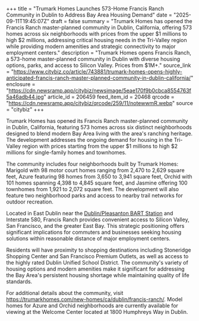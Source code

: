 +++
title = "Trumark Homes Launches 573-Home Francis Ranch Community in Dublin to Address Bay Area Housing Demand"
date = "2025-09-11T19:45:07Z"
draft = false
summary = "Trumark Homes has opened the Francis Ranch master-planned community in Dublin, California, offering 573 homes across six neighborhoods with prices from the upper $1 millions to high $2 millions, addressing critical housing needs in the Tri-Valley region while providing modern amenities and strategic connectivity to major employment centers."
description = "Trumark Homes opens Francis Ranch, a 573-home master-planned community in Dublin with diverse housing options, parks, and access to Silicon Valley. Prices from $1M+."
source_link = "https://www.citybiz.co/article/743881/trumark-homes-opens-highly-anticipated-francis-ranch-master-planned-community-in-dublin-california/"
enclosure = "https://cdn.newsramp.app/citybiz/newsimage/5eae170f9b0cbca8554763f5a46adb44.jpg"
article_id = 206459
feed_item_id = 20468
qrcode = "https://cdn.newsramp.app/citybiz/qrcode/259/11/notewwmR.webp"
source = "citybiz"
+++

<p>Trumark Homes has opened its Francis Ranch master-planned community in Dublin, California, featuring 573 homes across six distinct neighborhoods designed to blend modern Bay Area living with the area's ranching heritage. The development addresses the ongoing demand for housing in the Tri-Valley region with prices starting from the upper $1 millions to high $2 millions for single-family homes and townhomes.</p><p>The community includes four neighborhoods built by Trumark Homes: Marigold with 98 motor court homes ranging from 2,470 to 2,629 square feet, Azure featuring 98 homes from 3,650 to 3,941 square feet, Orchid with 101 homes spanning 4,398 to 4,845 square feet, and Jasmine offering 100 townhomes from 1,921 to 2,072 square feet. The development will also feature two neighborhood parks and access to nearby trail networks for outdoor recreation.</p><p>Located in East Dublin near the <a href="https://www.bart.gov/stations/plsa" rel="nofollow" target="_blank">Dublin/Pleasanton BART Station</a> and Interstate 580, Francis Ranch provides convenient access to Silicon Valley, San Francisco, and the greater East Bay. This strategic positioning offers significant implications for commuters and businesses seeking housing solutions within reasonable distance of major employment centers.</p><p>Residents will have proximity to shopping destinations including Stoneridge Shopping Center and San Francisco Premium Outlets, as well as access to the highly rated Dublin Unified School District. The community's variety of housing options and modern amenities make it significant for addressing the Bay Area's persistent housing shortage while maintaining quality of life standards.</p><p>For additional details about the community, visit <a href="https://trumarkhomes.com/new-homes/ca/dublin/francis-ranch/" rel="nofollow" target="_blank">https://trumarkhomes.com/new-homes/ca/dublin/francis-ranch/</a>. Model homes for Azure and Orchid neighborhoods are currently available for viewing at the Welcome Center located at 1800 Humphreys Way in Dublin.</p>